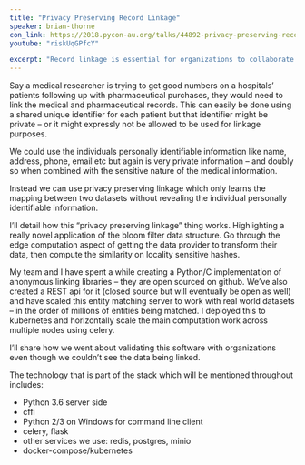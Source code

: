 ```yaml
---
title: "Privacy Preserving Record Linkage"
speaker: brian-thorne
con_link: https://2018.pycon-au.org/talks/44892-privacy-preserving-record-linkage/
youtube: "riskUqGPfcY"

excerpt: "Record linkage is essential for organizations to collaborate and carry out joint analysis. Instead of trusting someone with lots of personally identifiable information like name/address we can learn the entity matching in a privacy preserving way. Let’s talk about a Python implementation of that!"
---
```


Say a medical researcher is trying to get good numbers on a hospitals’ patients following up with pharmaceutical purchases, they would need to link the medical and pharmaceutical records. This can easily be done using a shared unique identifier for each patient but that identifier might be private – or it might expressly not be allowed to be used for linkage purposes.

We could use the individuals personally identifiable information like name, address, phone, email etc but again is very private information – and doubly so when combined with the sensitive nature of the medical information.

Instead we can use privacy preserving linkage which only learns the mapping between two datasets without revealing the individual personally identifiable information.

I’ll detail how this “privacy preserving linkage” thing works. Highlighting a really novel application of the bloom filter data structure. Go through the edge computation aspect of getting the data provider to transform their data, then compute the similarity on locality sensitive hashes.

My team and I have spent a while creating a Python/C implementation of anonymous linking libraries – they are open sourced on github. We’ve also created a REST api for it (closed source but will eventually be open as well) and have scaled this entity matching server to work with real world datasets – in the order of millions of entities being matched. I deployed this to kubernetes and horizontally scale the main computation work across multiple nodes using celery.

I’ll share how we went about validating this software with organizations even though we couldn’t see the data being linked.

The technology that is part of the stack which will be mentioned throughout includes:

- Python 3.6 server side
- cffi
- Python 2/3 on Windows for command line client
- celery, flask
- other services we use: redis, postgres, minio
- docker-compose/kubernetes